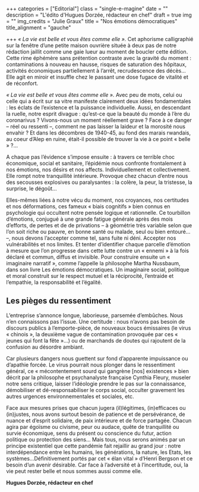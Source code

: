 +++
categories = ["Editorial"]
class = "single-e-magine"
date = ""
description = "L'édito d'Hugues Dorzée, rédacteur en chef"
draft = true
img = ""
img_credits = "Julie Graux"
title = "Nos émotions démocratiques"
title_alignment = "gauche"

+++
_« La vie est belle et vous êtes comme elle »._ Cet aphorisme calligraphié sur la fenêtre d’une petite maison ouvrière située à deux pas de notre rédaction jaillit comme une gaie lueur au moment de boucler cette édition. Cette rime éphémère sans prétention contraste avec la gravité du moment : contaminations à nouveau en hausse, risques de saturation des hôpitaux, activités économiques partiellement à l’arrêt, recrudescence des décès… Elle agit en miroir et insuffle chez le passant une dose fugace de vitalité et de réconfort.

_« La vie est belle et vous êtes comme elle »._ Avec peu de mots, celui ou celle qui a écrit sur sa vitre manifeste clairement deux idées fondamentales : les éclats de l’existence et la puissance individuelle. Aussi, en descendant la ruelle, notre esprit divague : qu’est-ce que la beauté du monde à l’ère du coronarivus ? Vivons-nous un moment réellement grave ? Face à ce danger – réel ou ressenti –, comment ne pas laisser la laideur et la morosité nous envahir ? Et dans les décombres de 1940-45, au fond des marais rwandais, au coeur d’Alep en ruine, était-il possible de trouver la vie à ce point « belle » ?...

A chaque pas l’évidence s’impose ensuite : à travers ce terrible choc économique, social et sanitaire, l’épidémie nous confronte frontalement à nos émotions, nos désirs et nos affects. Individuellement et collectivement. Elle rompt notre tranquillité intérieure. Provoque chez chacun d’entre nous des secousses explosives ou paralysantes : la colère, la peur, la tristesse, la surprise, le dégoût...

Elles-mêmes liées à notre vécu du moment, nos croyances, nos certitudes et nos déformations, ces fameux « biais cognitifs » bien connus en psychologie qui occultent notre pensée logique et rationnelle. Ce tourbillon d’émotions, conjugué à une grande fatigue générale après des mois d’efforts, de pertes et de de privations – à géométrie très variable selon que l’on soit riche ou pauvre, en bonne santé ou malade, seul ou bien entouré… –, nous devons l’accepter comme tel, sans fuite ni déni. Accepter nos vulnérabilités et nos limites. Et tenter d’identifier chaque parcelle d’émotion à mesure que l’on progresse dans cette lutte contre un « ennemi » à la fois déclaré et commun, diffus et invisible. Pour construire ensuite un « imaginaire narratif », comme l’appelle la philosophe Martha Nussbaum, dans son livre Les émotions démocratiques. Un imaginaire social, politique et moral construit sur le respect mutuel et la réciprocité, l’entraide et l’empathie, la responsabilité et l’égalité.

## Les pièges du ressentiment

L’entreprise s’annonce longue, laborieuse, parsemée d’embûches. Nous n’en connaissons pas l’issue. Une certitude : nous n’avons pas besoin de discours publics à l’emporte-pièce, de nouveaux boucs émissaires (le virus « chinois », la deuxième vague de contamination provoquée par ces « jeunes qui font la fête »…) ou de marchands de doutes qui rajoutent de la confusion au désordre ambiant.

Car plusieurs dangers nous guettent sur fond d’apparente impuissance ou d’apathie forcée. Le virus pourrait nous plonger dans le ressentiment général, ce « mécontentement sourd qui gangrène \[nos\] existences » bien décrit par la philosophe et psychanalyste française Cynthia Fleury, museler notre sens critique, laisser l’idéologie prendre le pas sur la connaissance, démobiliser et dé-responsabiliser le corps social, occulter gravement les autres urgences environnementales et sociales, etc.

Face aux mesures prises que chacun jugera (il)légitimes, (in)efficaces ou (in)justes, nous avons surtout besoin de patience et de persévérance, de nuance et d’esprit solidaire, de paix intérieure et de force partagée. Chacun agira par égoïsme ou civisme, peur ou audace, quête de tranquillité ou survie économique, sens du présent ou conscience du futur, action politique ou protection des siens… Mais tous, nous serons animés par un principe existentiel que cette pandémie fait rejaillir au grand jour : notre interdépendance entre les humains, les générations, la nature, les Etats, les systèmes…Définitivement portés par cet « élan vital » d’Henri Bergson et ce besoin d’un avenir désirable. Car face à l’adversité et à l’incertitude, oui, la vie peut rester belle et nous sommes aussi comme elle.

**Hugues Dorzée, rédacteur en chef**